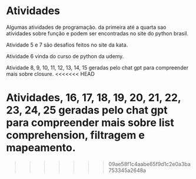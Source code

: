 # Atividades
Algumas atividades de programação.
da primeira até a quarta sao atividades sobre função e podem ser encontradas no site do python brasil.

Atividade 5 e 7 são desafios feitos no site da kata.

Atividade 6 vinda do curso de python da udemy.

Atividade 8, 9, 10, 11, 12, 13, 14, 15 geradas pelo chat gpt para compreender mais sobre closure.
<<<<<<< HEAD

Atividades, 16, 17, 18, 19, 20, 21, 22, 23, 24, 25 geradas pelo chat gpt para compreender mais sobre list comprehension, filtragem e mapeamento.
=======
>>>>>>> 09ae58f1c4aabe65f9d1c2e0a3ba753345a2648a

